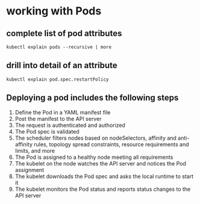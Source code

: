 # working with Pods
## complete list of pod attributes
`kubectl explain pods --recursive | more`
## drill into detail of an attribute
`kubectl explain pod.spec.restartPolicy`

## Deploying a pod includes the following steps
1. Define the Pod in a YAML manifest file
2. Post the manifest to the API server
3. The request is authenticated and authorized
4. The Pod spec is validated
5. The scheduler filters nodes based on nodeSelectors, affinity
and anti-affinity rules, topology spread constraints, resource
requirements and limits, and more
6. The Pod is assigned to a healthy node meeting all
requirements
7. The kubelet on the node watches the API server and notices
the Pod assignment
8. The kubelet downloads the Pod spec and asks the local
runtime to start it
9. The kubelet monitors the Pod status and reports status
changes to the API server